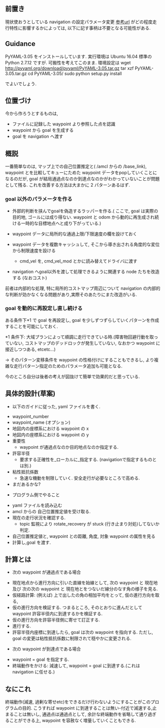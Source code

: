 ## 前置き
現状使おうとしている navigation の設定パラメータ変更
[参考url](http://wiki.ros.org/ja/turtlebot_navigation/Tutorials/Setup%20the%20Navigation%20Stack%20for%20TurtleBot)
がどの程度走行特性に影響するかによっては, 以下に記す事柄は不要となる可能性がある.

## Guidance
PyYAML-3.05 をインストールしています.
実行環境は Ubuntu 16.04 標準の Python 2.7.12 ですが. 可搬性を考えてこのまま.
環境設定は
wget http://pyyaml.org/download/pyyaml/PyYAML-3.05.tar.gz
tar xzf PyYAML-3.05.tar.gz
cd PyYAML-3.05/
sudo python setup.py install

でよいでしょう.

## 位置づけ
今から作ろうとするものは,
- ファイルに記録した waypoint より参照した点を認識
- waypoint から goal を生成する
- goal を navigation へ渡す

## 概説
一番簡単なのは, マップ上での自己位置推定と( /amcl からの /base\_link), waypoint とを比較してキューにためた waypoint データをpopしていくことになるのだが,
goal が結局通過点なのか到達点なのかがわかっていないことが問題として残る.
これを改善する方法は大まかに 2 パターンあるはず.

### goal 以外のパラメータを作る
- 外部的判断を挟んでgoalを偽造するラッパーを作る.( ここで, goal は実際の目的地, ゴールには成り得ない. waypoint と odom から動的に再生成され続ける一時的な目標地点へと成り下がっている.)
 + waypoint データに局所的な通過上限/下限速度の欄を設けておく
 + waypoint データを複数キャッシュして, そこから導き出される角度的な変位から制限速度を設ける
    * cmd\_vel を, cmd\_vel\_mod とかに読み替えてドライバに渡す

 + navigation へgoal以外を渡して処理できるように関連する node たちを改造する (なおコスト)

前者は内部的な処理, 特に局所的コストマップ周辺について navigation の内部的な判断が効かなくなる問題があり,実際そのあたりにまた改造がいる.

### goal を動的に再設定し直し続ける

ある条件下*1 で goal を再設定し, 
goal を少しずつずらしていくパターンを作成することを可能にしておく.

*1 条件下: 大域プランによって順調に走行できている時.(障害物回避行動を取っていない, コストマップのデッドロックが発生していない, なおかつ waypoint に接近しつつある, etcetc...) 

→ そのパターン変移条件を waypoint の性格付けにすることもできるし, より複雑な走行パターン指定のためのパラメータ追加も可能となる.

今のところ自分は後者の考えが図抜けて簡単で効果的だと思っている.

## 具体的設計(草案)
- 以下のガイドに従った, yaml ファイルを書く.
 + waypoint\_number
 + waypoint\_name (オプション)
 + 地図内の座標系における waypoint の x
 + 地図内の座標系における waypoint の y
 + 重要性
    * waypoint が通過点なのか目的地点なのか指定する.
 + 許容半径
    * 要求する正確性を_ローカルに_指定する. (navigationで指定するものとは別.)
 + 粘性抵抗係数
    * 急速な機動を制限していく. 安全走行が必要なところで高める.
 + まだあるかな?

- プログラム側でやること

 + yaml ファイルを読み込む
 + amcl からの 自己位置推定値を受け取る.
 + 現在の走行状況を確認する.
    * topic 監視により rotate\_recovery が stuck (行き止まり対処)してないか判定.
 + 自己位置推定値と, waypoint との距離, 角度, 対象 waypoint の属性を見る
 + 計算し,goal を渡す.

## 計算とは
* 次の waypoint が通過点である場合
 - 現在地点から進行方向に引いた直線を始線として, 次の waypoint と 現在地及び 次の次の waypoint と 現在地とをつないだ線分のなす角の様子を見る.
 - 仮経路計算: (例えば) 上で出したの角の相加平均をとって, 仮の進行方向を取る,
 - 仮の進行方向を検証する. つまるところ, そのとおりに進んだとして waypoint 許容半径内に到達するかを検証する. 
 - 仮の進行方向を許容半径側に寄せて訂正する.
 - 進行する.
 - 許容半径内座標に到達したら, goal は次の waypoint を指向する. ただし, goal の変更は粘性抵抗係数に制限されて穏やかに変更される.
* 次の waypoint が到達点である場合
 - waypoint = goal を指定する.
 - 終端動作をかける: 減速して, waypoint = goal に到達する.(これは navigation  に任せる.)

## なにこれ
 終端動作(減速, 過剰な寄せetc)をできるだけ行わないようにすることがこのプログラムの目的. こうすれば waypoint に到達することは無い-付近で減速する,止まることは無いし, 通過点は通過点として, 余計な終端動作を省略して通り過ぎることができる上,  waypoint を容赦なく増量していくこともできる.
